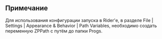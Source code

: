 ## Примечание
Для использования конфигурации запуска в Rider'е, в разделе File | Settings | Appearance & Behavior | Path Variables, необходимо создать переменную ZPPath с путём до папки Progs.
